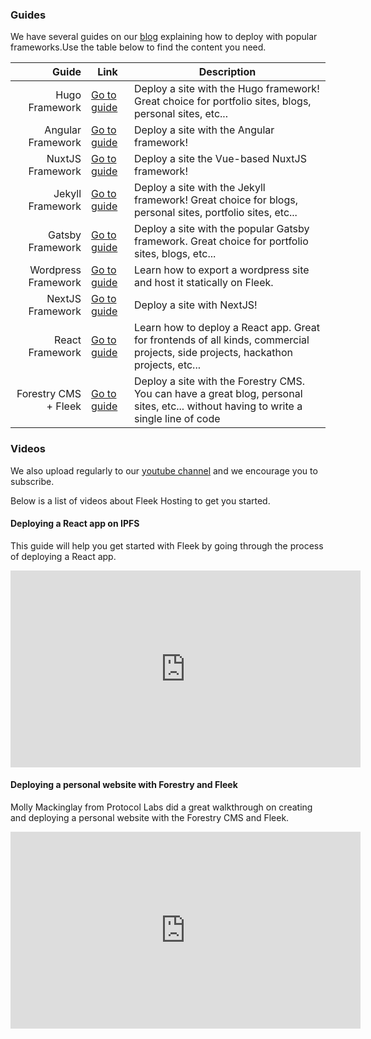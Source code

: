 ### Guides 
We have several guides on our [blog](https://blog.fleek.co) explaining how to deploy with popular frameworks.Use the table below to find the content you need.

| Guide  	| Link  	| Description |
|--:	|---	| ---	|
|  Hugo Framework	|   <a href="https://blog.fleek.co/posts/go-with-hugo-and-fleek" target="_blank">Go to guide</a>	| Deploy a site with the Hugo framework! Great choice for portfolio sites, blogs, personal sites, etc... |
|  Angular Framework	|   <a href="https://blog.fleek.co/posts/angularjs-on-ipfs-on-fleek" target="_blank">Go to guide</a>	| Deploy a site with the Angular framework! |
|  NuxtJS Framework	|   <a href="https://blog.fleek.co/posts/Deploying-nuxtJS-through-IPFS-on-Fleek" target="_blank">Go to guide</a>	| Deploy a site the Vue-based NuxtJS framework! |
|  Jekyll Framework	|   <a href="https://blog.fleek.co/posts/deploy-jekyll-blog-on-fleek" target="_blank">Go to guide</a>	| Deploy a site with the Jekyll framework! Great choice for blogs, personal sites, portfolio sites, etc... |
|  Gatsby Framework	|   <a href="https://blog.fleek.co/posts/Gatsby-Fleek" target="_blank">Go to guide</a>	| Deploy a site with the popular Gatsby framework. Great choice for portfolio sites, blogs, etc... |
|  Wordpress Framework	|   <a href="https://blog.fleek.co/posts/wordpress+fleek" target="_blank">Go to guide</a>	| Learn how to export a wordpress site and host it statically on Fleek. |
|  NextJS Framework	|   <a href="https://blog.fleek.co/posts/fleek-nextJS" target="_blank">Go to guide</a>	| Deploy a site with NextJS! |
|  React Framework	|   <a href="https://blog.fleek.co/posts/fleek-create-react-app" target="_blank">Go to guide</a>	| Learn how to deploy a React app. Great for frontends of all kinds, commercial projects, side projects, hackathon projects, etc... |
|  Forestry CMS + Fleek 	|   <a href="https://blog.fleek.co/posts/make-website-without-coding-cms" target="_blank">Go to guide</a>	| Deploy a site with the Forestry CMS. You can have a great blog, personal sites, etc... without having to write a single line of code |


### Videos
We also upload regularly to our [youtube channel](https://www.youtube.com/channel/UCBzlwYM0JjZpjDZ52-SLUmw) and we encourage you to subscribe.

Below is a list of videos about Fleek Hosting to get you started.

#### Deploying a React app on IPFS
This guide will help you get started with Fleek by going through the process of deploying a React app.

<iframe width="560" height="315" src="https://www.youtube.com/embed/7JW5Mms6DR4" frameborder="0" allow="accelerometer; autoplay; encrypted-media; gyroscope; picture-in-picture" allowfullscreen></iframe>

#### Deploying a personal website with Forestry and Fleek
Molly Mackinglay from Protocol Labs did a great walkthrough on creating and deploying a personal website with the Forestry CMS and Fleek.

<iframe width="560" height="315" src="https://www.youtube.com/embed/PYPb2fjNVn0" frameborder="0" allow="accelerometer; autoplay; encrypted-media; gyroscope; picture-in-picture" allowfullscreen></iframe>